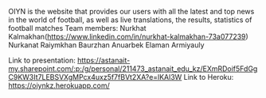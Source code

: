 OIYN is the website that provides our users with all the latest and top news in the world of football, as well as live translations, the results, statistics of football matches
Team members:
Nurkhat Kalmakhan(https://www.linkedin.com/in/nurkhat-kalmakhan-73a077239)                                                        
Nurkanat Raiymkhan
Baurzhan Anuarbek
Elaman Armiyauly

Link to presentation: https://astanait-my.sharepoint.com/:p:/g/personal/211473_astanait_edu_kz/EXmRDoif5FdGgC9KW3It7LEBSVXgMPcx4uxz5f7fBVt2XA?e=lKAl3W
Link to Heroku: https://oiynkz.herokuapp.com/
